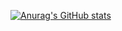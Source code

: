 [![Anurag's GitHub stats](https://github-readme-stats.vercel.app/api?username=itsxrp&show_icons=true&theme=merko)](https://github.com/anuraghazra/github-readme-stats)
